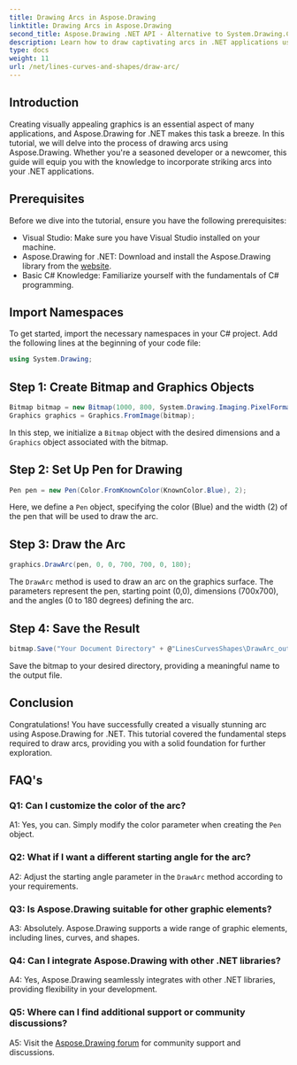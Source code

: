 ```yaml
---
title: Drawing Arcs in Aspose.Drawing
linktitle: Drawing Arcs in Aspose.Drawing
second_title: Aspose.Drawing .NET API - Alternative to System.Drawing.Common
description: Learn how to draw captivating arcs in .NET applications using Aspose.Drawing. Follow our step-by-step guide for stunning visual results.
type: docs
weight: 11
url: /net/lines-curves-and-shapes/draw-arc/
---
```

## Introduction

Creating visually appealing graphics is an essential aspect of many applications, and Aspose.Drawing for .NET makes this task a breeze. In this tutorial, we will delve into the process of drawing arcs using Aspose.Drawing. Whether you're a seasoned developer or a newcomer, this guide will equip you with the knowledge to incorporate striking arcs into your .NET applications.

## Prerequisites

Before we dive into the tutorial, ensure you have the following prerequisites:

- Visual Studio: Make sure you have Visual Studio installed on your machine.
- Aspose.Drawing for .NET: Download and install the Aspose.Drawing library from the [website](https://releases.aspose.com/drawing/net/).
- Basic C# Knowledge: Familiarize yourself with the fundamentals of C# programming.

## Import Namespaces

To get started, import the necessary namespaces in your C# project. Add the following lines at the beginning of your code file:

```csharp
using System.Drawing;
```

## Step 1: Create Bitmap and Graphics Objects

```csharp
Bitmap bitmap = new Bitmap(1000, 800, System.Drawing.Imaging.PixelFormat.Format32bppPArgb);
Graphics graphics = Graphics.FromImage(bitmap);
```

In this step, we initialize a `Bitmap` object with the desired dimensions and a `Graphics` object associated with the bitmap.

## Step 2: Set Up Pen for Drawing

```csharp
Pen pen = new Pen(Color.FromKnownColor(KnownColor.Blue), 2);
```

Here, we define a `Pen` object, specifying the color (Blue) and the width (2) of the pen that will be used to draw the arc.

## Step 3: Draw the Arc

```csharp
graphics.DrawArc(pen, 0, 0, 700, 700, 0, 180);
```

The `DrawArc` method is used to draw an arc on the graphics surface. The parameters represent the pen, starting point (0,0), dimensions (700x700), and the angles (0 to 180 degrees) defining the arc.

## Step 4: Save the Result

```csharp
bitmap.Save("Your Document Directory" + @"LinesCurvesShapes\DrawArc_out.png");
```

Save the bitmap to your desired directory, providing a meaningful name to the output file.

## Conclusion

Congratulations! You have successfully created a visually stunning arc using Aspose.Drawing for .NET. This tutorial covered the fundamental steps required to draw arcs, providing you with a solid foundation for further exploration.

## FAQ's

### Q1: Can I customize the color of the arc?

A1: Yes, you can. Simply modify the color parameter when creating the `Pen` object.

### Q2: What if I want a different starting angle for the arc?

A2: Adjust the starting angle parameter in the `DrawArc` method according to your requirements.

### Q3: Is Aspose.Drawing suitable for other graphic elements?

A3: Absolutely. Aspose.Drawing supports a wide range of graphic elements, including lines, curves, and shapes.

### Q4: Can I integrate Aspose.Drawing with other .NET libraries?

A4: Yes, Aspose.Drawing seamlessly integrates with other .NET libraries, providing flexibility in your development.

### Q5: Where can I find additional support or community discussions?

A5: Visit the [Aspose.Drawing forum](https://forum.aspose.com/c/diagram/17) for community support and discussions.
